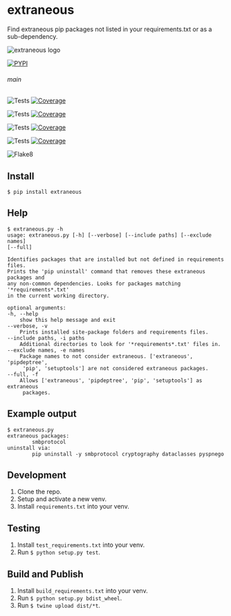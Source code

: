 # extraneous

Find extraneous pip packages not listed in your requirements.txt or as a sub-dependency.

![extraneous logo](https://docs.arrai-dev.com/extraneous/readme/extraneous.png)

[![PYPI](https://img.shields.io/pypi/v/extraneous?style=for-the-badge)](https://pypi.org/project/extraneous/)

###### main

![Tests](https://docs.arrai-dev.com/extraneous/artifacts/main/python39.svg) [![Coverage](https://docs.arrai-dev.com/extraneous/artifacts/main/python39.coverage.svg)](https://docs.arrai-dev.com/extraneous/artifacts/main/htmlcov_python39/)

![Tests](https://docs.arrai-dev.com/extraneous/artifacts/main/python38.svg) [![Coverage](https://docs.arrai-dev.com/extraneous/artifacts/main/python38.coverage.svg)](https://docs.arrai-dev.com/extraneous/artifacts/main/htmlcov_python38/)

![Tests](https://docs.arrai-dev.com/extraneous/artifacts/main/python37.svg) [![Coverage](https://docs.arrai-dev.com/extraneous/artifacts/main/python37.coverage.svg)](https://docs.arrai-dev.com/extraneous/artifacts/main/htmlcov_python37/)

![Tests](https://docs.arrai-dev.com/extraneous/artifacts/main/python36.svg) [![Coverage](https://docs.arrai-dev.com/extraneous/artifacts/main/python36.coverage.svg)](https://docs.arrai-dev.com/extraneous/artifacts/main/htmlcov_python36/)

![Flake8](https://docs.arrai-dev.com/extraneous/artifacts/main/flake8.svg)

## Install

```console
$ pip install extraneous
```

## Help

```console
$ extraneous.py -h
usage: extraneous.py [-h] [--verbose] [--include paths] [--exclude names]
[--full]

Identifies packages that are installed but not defined in requirements files.
Prints the 'pip uninstall' command that removes these extraneous packages and
any non-common dependencies. Looks for packages matching '*requirements*.txt'
in the current working directory.

optional arguments:
-h, --help
    show this help message and exit
--verbose, -v
    Prints installed site-package folders and requirements files.
--include paths, -i paths
    Additional directories to look for '*requirements*.txt' files in.
--exclude names, -e names
    Package names to not consider extraneous. ['extraneous', 'pipdeptree',
     'pip', 'setuptools'] are not considered extraneous packages.
--full, -f
    Allows ['extraneous', 'pipdeptree', 'pip', 'setuptools'] as extraneous
     packages.
```

## Example output

```console
$ extraneous.py
extraneous packages:
        smbprotocol
uninstall via:
        pip uninstall -y smbprotocol cryptography dataclasses pyspnego
```

## Development

1. Clone the repo.
2. Setup and activate a new venv.
3. Install `requirements.txt` into your venv.

## Testing

1. Install `test_requirements.txt` into your venv.
2. Run `$ python setup.py test`.

## Build and Publish

1. Install `build_requirements.txt` into your venv.
2. Run `$ python setup.py bdist_wheel`.
3. Run `$ twine upload dist/*t`.
